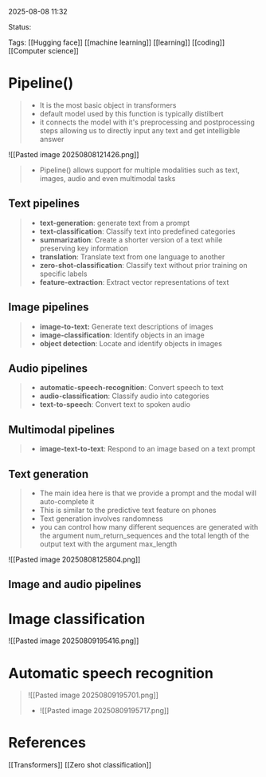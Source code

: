 
2025-08-08 11:32

Status:

Tags: [[Hugging face]] [[machine learning]] [[learning]] [[coding]] [[Computer science]] 




# Pipeline()

>- It is the most basic object in transformers
>- default model used by this function is typically distilbert
>- it connects the model with it's preprocessing and postprocessing steps allowing us to directly input any text and get intelligible answer

![[Pasted image 20250808121426.png]]
>- Pipeline() allows support for multiple modalities such as text, images, audio and even multimodal tasks

## Text pipelines

>- **text-generation**: generate text from a prompt
>- **text-classification**: Classify text into predefined categories
>- **summarization**: Create a shorter version of a text while preserving key information
>- **translation**: Translate text from one language to another
>- **zero-shot-classification**: Classify text without prior training on specific labels
>- **feature-extraction**: Extract vector representations of text

## Image pipelines

>- **image-to-text:** Generate text descriptions of images
>- **image-classification**: Identify objects in an image
>- **object detection**: Locate and identify objects in images

## Audio pipelines

>- **automatic-speech-recognition**: Convert speech to text
>- **audio-classification**: Classify audio into categories
>- **text-to-speech**: Convert text to spoken audio

## Multimodal pipelines

>- **image-text-to-text**: Respond to an image based on a text prompt

## Text generation

>- The main idea here is that we provide a prompt and the modal will auto-complete it
>- This is similar to the predictive text feature on phones
>- Text generation involves randomness
>- you can control how many different sequences are generated with the argument num_return_sequences and the total length of the output text with the argument max_length

![[Pasted image 20250808125804.png]]

## Image and audio pipelines
# Image classification

![[Pasted image 20250809195416.png]]

# Automatic speech recognition

> ![[Pasted image 20250809195701.png]]
>- ![[Pasted image 20250809195717.png]]




# References
[[Transformers]] [[Zero shot classification]] 
